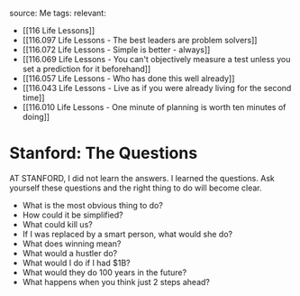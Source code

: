 source: Me
tags:
relevant:
- [[116 Life Lessons]]
- [[116.097 Life Lessons - The best leaders are problem solvers]]
- [[116.072 Life Lessons - Simple is better - always]]
- [[116.069 Life Lessons - You can't objectively measure a test unless you set a prediction for it beforehand]]
- [[116.057 Life Lessons - Who has done this well already]]
- [[116.043 Life Lessons - Live as if you were already living for the second time]]
- [[116.010 Life Lessons - One minute of planning is worth ten minutes of doing]]

# Stanford: The Questions

AT STANFORD, I did not learn the answers. I learned the questions. Ask yourself these questions and the right thing to do will become clear.

- What is the most obvious thing to do?
- How could it be simplified?
- What could kill us?
- If I was replaced by a smart person, what would she do?
- What does winning mean?
- What would a hustler do?
- What would I do if I had $1B?
- What would they do 100 years in the future?
- What happens when you think just 2 steps ahead?

